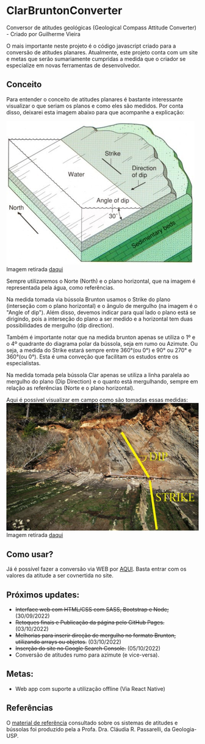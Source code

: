 # ClarBruntonConverter
Conversor de atitudes geológicas (Geological Compass Attitude Converter) - Criado por Guilherme Vieira

O mais importante neste projeto é o código javascript criado para a conversão de atitudes planares. Atualmente, este projeto conta com um site e metas que serão sumariamente cumpridas a medida que o criador se especialize em novas ferramentas de desenvolvedor.

## Conceito
Para entender o conceito de atitudes planares é bastante interessante visualizar o que seriam os planos e como eles são medidos. Por conta disso, deixarei esta imagem abaixo para que acompanhe a explicação:

![Atitudes planares geológias exemplificadas por acamamento sedimentar](./assets/imagens/strike-dip.jpg)
Imagem retirada [daqui](https://www.quora.com/How-can-I-visualize-the-strike-dip-amount-and-dip-direction-practically/answer/Darcy-Cordell)

Sempre utilizaremos o Norte (North) e o plano horizontal, que na imagem é representada pela água, como referências.

Na medida tomada via bússola Brunton usamos o Strike do plano (interseção com o plano horizontal) e o ângulo de mergulho (na imagem é o "Angle of dip"). Além disso, devemos indicar para qual lado o plano está se dirigindo, pois a interseção do plano a ser medido e a horizontal tem duas possibilidades de mergulho (dip direction).

Também é importante notar que na medida brunton apenas se utiliza o 1º e o 4º quadrante do diagrama polar da bússola, seja em rumo ou Azimute. Ou seja, a medida do Strike estará sempre entre 360°(ou 0°) e 90° ou 270° e 360°(ou 0°). Esta é uma conveção que facilitam os estudos entre os especialistas.

Na medida tomada pela bússola Clar apenas se utiliza a linha paralela ao mergulho do plano (Dip Direction) e o quanto está mergulhando, sempre em relação as referências (Norte e o plano horizontal).

Aqui é possível visualizar em campo como são tomadas essas medidas:
![Exemplo de medida em campo](./assets/imagens/medida-campo.png)
Imagem retirada [daqui](https://fractalplanet.wordpress.com/2014/03/15/understanding-strike-and-dip-on-geologic-maps/) 

## Como usar?
Já é possível fazer a conversão via WEB por [AQUI](https://gui-nvieira.github.io/ClarBruntonConverter/). Basta entrar com os valores da atitude a ser covnertida no site.

## Próximos updates:
- ~~Interface web com HTML/CSS com SASS, Bootstrap e Node;~~ (30/09/2022)
- ~~Retoques finais e Publicação da página pelo GitHub Pages.~~ (03/10/2022)
- ~~Melhorias para inserir direção de mergulho no formato Brunton, utilizando arrays ou objetos.~~ (03/10/2022)
- ~~Inserção do site no Google Search Console.~~ (05/10/2022)
- Conversão de atitudes rumo para azimute (e vice-versa).

## Metas:
- Web app com suporte a utilização offline (Via React Native)

## Referências
O [material de referência](https://edisciplinas.usp.br/pluginfile.php/5178772/mod_resource/content/1/Aula-B%C3%BAssolas%20-%20CRP.pdf) consultado sobre os sistemas de atitudes e bússolas foi produzido pela a Profa. Dra. Cláudia R. Passarelli, da Geologia-USP.
